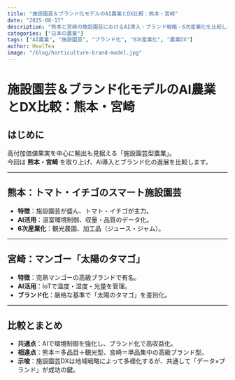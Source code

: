 ```yaml
---
title: "施設園芸＆ブランド化モデルのAI農業とDX比較：熊本・宮崎"
date: "2025-08-17"
description: "熊本と宮崎の施設園芸におけるAI導入・ブランド戦略・6次産業化を比較し、今後の課題を整理します。"
categories: ["日本の農業"]
tags: ["AI農業", "施設園芸", "ブランド化", "6次産業化", "農業DX"]
author: HealTea
image: "/blog/horticulture-brand-model.jpg"
---
```


# 施設園芸＆ブランド化モデルのAI農業とDX比較：熊本・宮崎

## はじめに
高付加価値果実を中心に輸出も見据える「施設園芸型農業」。  
今回は **熊本・宮崎** を取り上げ、AI導入とブランド化の進展を比較します。

---

## 熊本：トマト・イチゴのスマート施設園芸
- **特徴**：施設園芸が盛ん、トマト・イチゴが主力。  
- **AI活用**：温室環境制御、収量・品質のデータ化。  
- **6次産業化**：観光農園、加工品（ジュース・ジャム）。  

---

## 宮崎：マンゴー「太陽のタマゴ」
- **特徴**：完熟マンゴーの高級ブランドで有名。  
- **AI活用**：IoTで温度・湿度・光量を管理。  
- **ブランド化**：厳格な基準で「太陽のタマゴ」を差別化。  

---

## 比較とまとめ
- **共通点**：AIで環境制御を強化し、ブランド化で高収益化。  
- **相違点**：熊本＝多品目＋観光型、宮崎＝単品集中の高級ブランド型。  
- **示唆**：施設園芸DXは地域戦略によって多様化するが、共通して「データ×ブランド」が成功の鍵。
